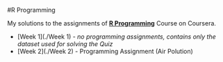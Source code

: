 
#R Programming

My solutions to the assignments of [**R Programming**](https://www.coursera.org/course/rprog) Course on Coursera.

+ [Week 1](./Week 1) - *no programming assignments, contains only the dataset used for solving the Quiz*
+ [Week 2](./Week 2) - Programming Assignment (Air Polution)
